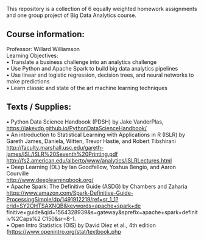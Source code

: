 This repository is a collection of 6 equally weighted homework assignments and one group project of Big Data Analytics course.



## Course information:

Professor: Willard Williamson<br /> 
Learning Objectives:<br />
• Translate a business challenge into an analytics challenge<br />
• Use Python and Apache Spark to build big data analytics pipelines<br />
• Use linear and logistic regression, decision trees, and neural networks to make predictions<br />
• Learn classic and state of the art machine learning techniques<br />

## Texts / Supplies:<br />
• Python Data Science Handbook (PDSH) by Jake VanderPlas,
https://jakevdp.github.io/PythonDataScienceHandbook/<br />
• An introduction to Statistical Learning with Applications in R (ISLR) by Gareth James,
Daniela, Witten, Trevor Hastie, and Robert Tibshirani <br />
http://faculty.marshall.usc.edu/gareth-james/ISL/ISLR%20Seventh%20Printing.pdf
http://fs2.american.edu/alberto/www/analytics/ISLRLectures.html<br />
• Deep Learning (DL) by Ian Goodfellow, Yoshua Bengio, and Aaron Courville <br />
http://www.deeplearningbook.org/<br />
• Apache Spark: The Definitive Guide (ASDG) by Chambers and Zaharia<br />
https://www.amazon.com/Spark-Definitive-Guide-ProcessingSimple/dp/1491912219/ref=sr_1_1?crid=SY2OHTSAXNQB&keywords=apache+spark+de
finitive+guide&qid=1564328939&s=gateway&sprefix=apache+spark+definitiv%2Caps%2
C150&sr=8-1. <br />
• Open Intro Statistics (OIS) by David Diez et al., 4th edition<br />
(https://www.openintro.org/stat/textbook.php
